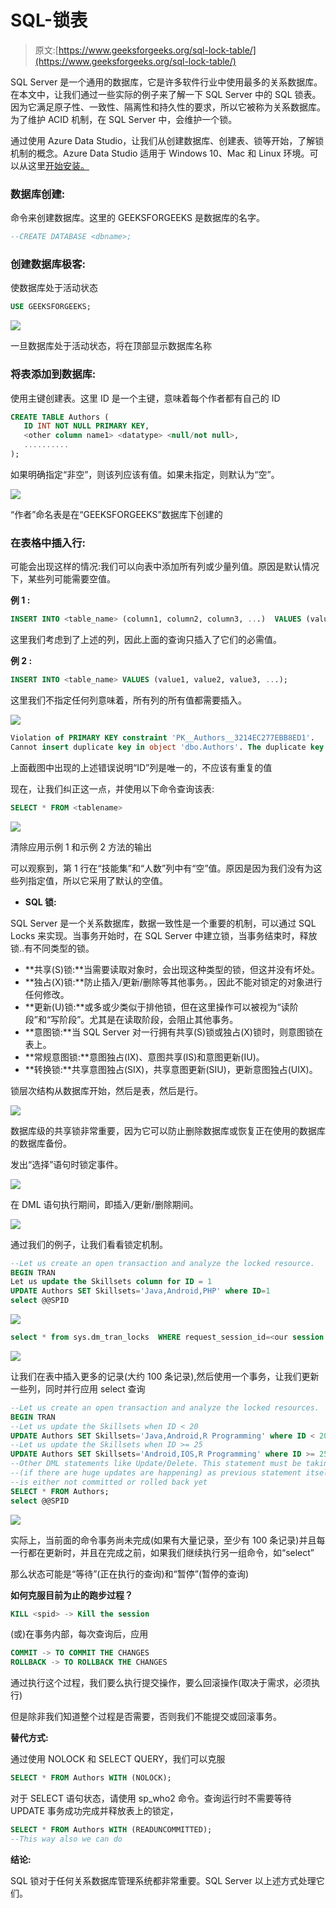 # SQL-锁表

> 原文:[https://www.geeksforgeeks.org/sql-lock-table/](https://www.geeksforgeeks.org/sql-lock-table/)

SQL Server 是一个通用的数据库，它是许多软件行业中使用最多的关系数据库。在本文中，让我们通过一些实际的例子来了解一下 SQL Server 中的 SQL 锁表。因为它满足原子性、一致性、隔离性和持久性的要求，所以它被称为关系数据库。为了维护 ACID 机制，在 SQL Server 中，会维护一个锁。

通过使用 Azure Data Studio，让我们从创建数据库、创建表、锁等开始，了解锁机制的概念。Azure Data Studio 适用于 Windows 10、Mac 和 Linux 环境。可以从这里[开始安装。](https://docs.microsoft.com/en-us/sql/azure-data-studio/download-azure-data-studio?view=sql-server-ver15)

### **数据库创建:**

命令来创建数据库。这里的 GEEKSFORGEEKS 是数据库的名字。

```sql
--CREATE DATABASE <dbname>;
```

### 创建数据库极客:

使数据库处于活动状态

```sql
USE GEEKSFORGEEKS;
```

![](img/b595d5165c8d6cfcf1582fd54bb7d5ba.png)

一旦数据库处于活动状态，将在顶部显示数据库名称

### **将表添加到数据库:**

使用主键创建表。这里 ID 是一个主键，意味着每个作者都有自己的 ID

```sql
CREATE TABLE Authors (
   ID INT NOT NULL PRIMARY KEY,
   <other column name1> <datatype> <null/not null>,
   ..........
);
```

如果明确指定“非空”，则该列应该有值。如果未指定，则默认为“空”。

![](img/100dcc0b82721d9426fbc330211dbd97.png)

“作者”命名表是在“GEEKSFORGEEKS”数据库下创建的

### **在表格中插入行:**

可能会出现这样的情况:我们可以向表中添加所有列或少量列值。原因是默认情况下，某些列可能需要空值。

**例 1 :**

```sql
INSERT INTO <table_name> (column1, column2, column3, ...)  VALUES (value1, value2, value3, ...);
```

这里我们考虑到了上述的列，因此上面的查询只插入了它们的必需值。

**例 2 :**

```sql
INSERT INTO <table_name> VALUES (value1, value2, value3, ...);
```

这里我们不指定任何列意味着，所有列的所有值都需要插入。

![](img/9da104d2b00c99f863e7cdb689fd29f5.png)

```sql
Violation of PRIMARY KEY constraint 'PK__Authors__3214EC277EBB8ED1'. 
Cannot insert duplicate key in object 'dbo.Authors'. The duplicate key value is (1).
```

上面截图中出现的上述错误说明“ID”列是唯一的，不应该有重复的值

现在，让我们纠正这一点，并使用以下命令查询该表:

```sql
SELECT * FROM <tablename>
```

![](img/bc55ea5212d9558562646ccf5a50c6c3.png)

清除应用示例 1 和示例 2 方法的输出

可以观察到，第 1 行在“技能集”和“人数”列中有“空”值。原因是因为我们没有为这些列指定值，所以它采用了默认的空值。

*   **SQL 锁:**

SQL Server 是一个关系数据库，数据一致性是一个重要的机制，可以通过 SQL Locks 来实现。当事务开始时，在 SQL Server 中建立锁，当事务结束时，释放锁..有不同类型的锁。

*   **共享(S)锁:**当需要读取对象时，会出现这种类型的锁，但这并没有坏处。
*   **独占(X)锁:**防止插入/更新/删除等其他事务。，因此不能对锁定的对象进行任何修改。
*   **更新(U)锁:**或多或少类似于排他锁，但在这里操作可以被视为“读阶段”和“写阶段”。尤其是在读取阶段，会阻止其他事务。
*   **意图锁:**当 SQL Server 对一行拥有共享(S)锁或独占(X)锁时，则意图锁在表上。
*   **常规意图锁:**意图独占(IX)、意图共享(IS)和意图更新(IU)。
*   **转换锁:**共享意图独占(SIX)，共享意图更新(SIU)，更新意图独占(UIX)。

锁层次结构从数据库开始，然后是表，然后是行。

![](img/ba55fc0f2988a0a016b80ff8b1f87766.png)

数据库级的共享锁非常重要，因为它可以防止删除数据库或恢复正在使用的数据库的数据库备份。

发出“选择”语句时锁定事件。

![](img/3be7960f538b5551fe476f3d1b74e4e7.png)

在 DML 语句执行期间，即插入/更新/删除期间。

![](img/929f33cf1fb23bb54881a8c0cbd7973b.png)

通过我们的例子，让我们看看锁定机制。

```sql
--Let us create an open transaction and analyze the locked resource.
BEGIN TRAN
Let us update the Skillsets column for ID = 1
UPDATE Authors SET Skillsets='Java,Android,PHP' where ID=1
select @@SPID
```

![](img/06e3ab0bd9e274e90674b21c32f093c7.png)

```sql
select * from sys.dm_tran_locks  WHERE request_session_id=<our session id. here it is 52>
```

![](img/3b2ddd1f4e14eafe5d1a338320ec57a0.png)

让我们在表中插入更多的记录(大约 100 条记录),然后使用一个事务，让我们更新一些列，同时并行应用 select 查询

```sql
--Let us create an open transaction and analyze the locked resources.
BEGIN TRAN
--Let us update the Skillsets when ID < 20
UPDATE Authors SET Skillsets='Java,Android,R Programming' where ID < 20  
--Let us update the Skillsets when ID >= 25
UPDATE Authors SET Skillsets='Android,IOS,R Programming' where ID >= 25  
--Other DML statements like Update/Delete. This statement must be taking a long time
--(if there are huge updates are happening) as previous statement itself
--is either not committed or rolled back yet
SELECT * FROM Authors;
select @@SPID
```

![](img/b2014836fac4fa8466c3ac9d7a979ac1.png)

实际上，当前面的命令事务尚未完成(如果有大量记录，至少有 100 条记录)并且每一行都在更新时，并且在完成之前，如果我们继续执行另一组命令，如“select”

那么状态可能是“等待”(正在执行的查询)和“暂停”(暂停的查询)

**如何克服目前为止的跑步过程？**

```sql
KILL <spid> -> Kill the session
```

(或)在事务内部，每次查询后，应用

```sql
COMMIT -> TO COMMIT THE CHANGES
ROLLBACK -> TO ROLLBACK THE CHANGES
```

通过执行这个过程，我们要么执行提交操作，要么回滚操作(取决于需求，必须执行)

但是除非我们知道整个过程是否需要，否则我们不能提交或回滚事务。

**替代方式:**

通过使用 NOLOCK 和 SELECT QUERY，我们可以克服

```sql
SELECT * FROM Authors WITH (NOLOCK);
```

对于 SELECT 语句状态，请使用 sp_who2 命令。查询运行时不需要等待 UPDATE 事务成功完成并释放表上的锁定，

```sql
SELECT * FROM Authors WITH (READUNCOMMITTED);
--This way also we can do
```

**结论:**

SQL 锁对于任何关系数据库管理系统都非常重要。SQL Server 以上述方式处理它们。
